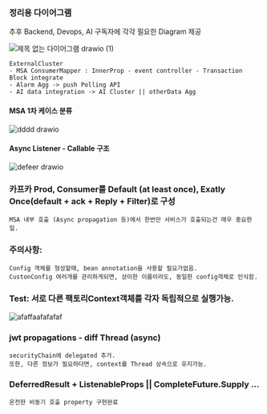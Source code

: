 ### 정리용 다이어그램
추후 Backend, Devops, AI 구독자에 각각 필요한 Diagram 제공


![제목 없는 다이어그램 drawio (1)](https://github.com/user-attachments/assets/b1351fdc-c500-4b4d-b38d-e7661b7f5beb)

    ExternalCluster
    - MSA ConsumerMapper : InnerProp - event controller - Transaction Block integrate
    - Alarm Agg -> push Polling API
    - AI data integration -> AI Cluster || otherData Agg


#### MSA 1차 케이스 분류

![dddd drawio](https://github.com/user-attachments/assets/ef11b990-a548-42af-a516-d223dd64c680)

#### Async Listener - Callable 구조

![defeer drawio](https://github.com/user-attachments/assets/fd8385dc-7c11-475b-ae01-b6f2619a446f)




### 카프카 Prod, Consumer를 Default (at least once), Exatly Once(default + ack + Reply + Filter)로 구성
    MSA 내부 호출 (Async propagation 등)에서 한번만 서비스가 호출되는건 매우 중요한 일.


### 주의사항:
    Config 객체를 형성할때, bean annotation을 사용할 필요가없음.
    CustonConfig 여러개를 관리하게되면, 상이한 이름이라도, 동일한 config객체로 인식함.


### Test: 서로 다른 팩토리Context객체를 각자 독립적으로 실행가능.
![afaffaafafafaf](https://github.com/user-attachments/assets/9a7d970d-5010-4dbe-913b-74ef06de9bcf)

### jwt propagations - diff Thread (async)
    securityChain에 delegated 추가.
    또한, 다른 정보가 필요하다면, context를 Thread 상속으로 유지가능.

### DeferredResult + ListenableProps || CompleteFuture.Supply ...  
    온전한 비동기 호출 property 구현완료

